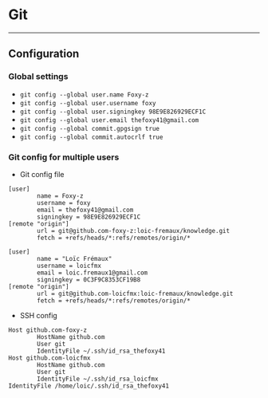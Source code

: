 # Git
-----

## Configuration

### Global settings
- `git config --global user.name Foxy-z`
- `git config --global user.username foxy`
- `git config --global user.signingkey 98E9E826929ECF1C`
- `git config --global user.email thefoxy41@gmail.com`
- `git config --global commit.gpgsign true`
- `git config --global commit.autocrlf true`

### Git config for multiple users

- Git config file
```
[user]
        name = Foxy-z
        username = foxy
        email = thefoxy41@gmail.com
        signingkey = 98E9E826929ECF1C
[remote "origin"]
        url = git@github.com-foxy-z:loic-fremaux/knowledge.git
        fetch = +refs/heads/*:refs/remotes/origin/*
```
```
[user]
        name = "Loïc Frémaux"
        username = loicfmx
        email = loic.fremaux1@gmail.com
        signingkey = 0C3F9C8353CF19B8
[remote "origin"]
        url = git@github.com-loicfmx:loic-fremaux/knowledge.git
        fetch = +refs/heads/*:refs/remotes/origin/*
```

- SSH config
```
Host github.com-foxy-z
        HostName github.com
        User git
        IdentityFile ~/.ssh/id_rsa_thefoxy41
Host github.com-loicfmx
        HostName github.com
        User git
        IdentityFile ~/.ssh/id_rsa_loicfmx
IdentityFile /home/loic/.ssh/id_rsa_thefoxy41
```
